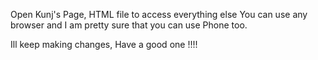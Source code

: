 Open Kunj's Page, HTML file to access everything else
You can use any browser and I am pretty sure that you can use Phone too.

Ill keep making changes, Have a good one !!!!
